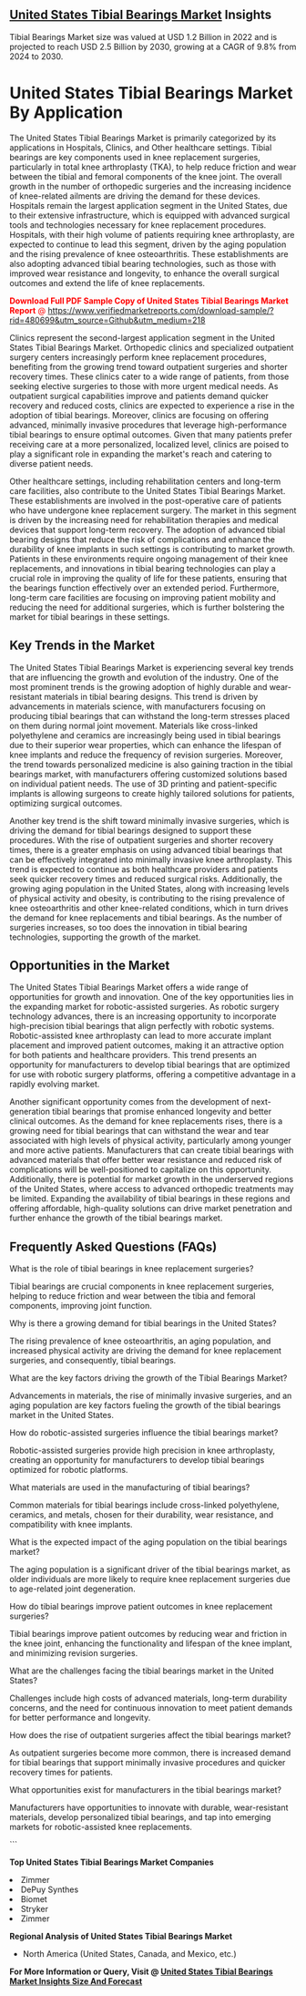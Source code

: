 <h2><a href="https://www.verifiedmarketreports.com/download-sample/?rid=480699&amp;utm_source=Github&amp;utm_medium=218" target="_blank">United States Tibial Bearings Market</a> Insights</h2><p>Tibial Bearings Market size was valued at USD 1.2 Billion in 2022 and is projected to reach USD 2.5 Billion by 2030, growing at a CAGR of 9.8% from 2024 to 2030.</p><p> <h1>United States Tibial Bearings Market By Application</h1> <p>The United States Tibial Bearings Market is primarily categorized by its applications in Hospitals, Clinics, and Other healthcare settings. Tibial bearings are key components used in knee replacement surgeries, particularly in total knee arthroplasty (TKA), to help reduce friction and wear between the tibial and femoral components of the knee joint. The overall growth in the number of orthopedic surgeries and the increasing incidence of knee-related ailments are driving the demand for these devices. Hospitals remain the largest application segment in the United States, due to their extensive infrastructure, which is equipped with advanced surgical tools and technologies necessary for knee replacement procedures. Hospitals, with their high volume of patients requiring knee arthroplasty, are expected to continue to lead this segment, driven by the aging population and the rising prevalence of knee osteoarthritis. These establishments are also adopting advanced tibial bearing technologies, such as those with improved wear resistance and longevity, to enhance the overall surgical outcomes and extend the life of knee replacements.</p> <p><p><span class=""><span style="color: #ff0000;"><strong>Download Full PDF Sample Copy of United States Tibial Bearings Market Report</strong> @ </span><a href="https://www.verifiedmarketreports.com/download-sample/?rid=480699&amp;utm_source=Github&amp;utm_medium=218" target="_blank">https://www.verifiedmarketreports.com/download-sample/?rid=480699&amp;utm_source=Github&amp;utm_medium=218</a></span></p></p> <p>Clinics represent the second-largest application segment in the United States Tibial Bearings Market. Orthopedic clinics and specialized outpatient surgery centers increasingly perform knee replacement procedures, benefiting from the growing trend toward outpatient surgeries and shorter recovery times. These clinics cater to a wide range of patients, from those seeking elective surgeries to those with more urgent medical needs. As outpatient surgical capabilities improve and patients demand quicker recovery and reduced costs, clinics are expected to experience a rise in the adoption of tibial bearings. Moreover, clinics are focusing on offering advanced, minimally invasive procedures that leverage high-performance tibial bearings to ensure optimal outcomes. Given that many patients prefer receiving care at a more personalized, localized level, clinics are poised to play a significant role in expanding the market's reach and catering to diverse patient needs.</p> <p>Other healthcare settings, including rehabilitation centers and long-term care facilities, also contribute to the United States Tibial Bearings Market. These establishments are involved in the post-operative care of patients who have undergone knee replacement surgery. The market in this segment is driven by the increasing need for rehabilitation therapies and medical devices that support long-term recovery. The adoption of advanced tibial bearing designs that reduce the risk of complications and enhance the durability of knee implants in such settings is contributing to market growth. Patients in these environments require ongoing management of their knee replacements, and innovations in tibial bearing technologies can play a crucial role in improving the quality of life for these patients, ensuring that the bearings function effectively over an extended period. Furthermore, long-term care facilities are focusing on improving patient mobility and reducing the need for additional surgeries, which is further bolstering the market for tibial bearings in these settings.</p> <h2>Key Trends in the Market</h2> <p>The United States Tibial Bearings Market is experiencing several key trends that are influencing the growth and evolution of the industry. One of the most prominent trends is the growing adoption of highly durable and wear-resistant materials in tibial bearing designs. This trend is driven by advancements in materials science, with manufacturers focusing on producing tibial bearings that can withstand the long-term stresses placed on them during normal joint movement. Materials like cross-linked polyethylene and ceramics are increasingly being used in tibial bearings due to their superior wear properties, which can enhance the lifespan of knee implants and reduce the frequency of revision surgeries. Moreover, the trend towards personalized medicine is also gaining traction in the tibial bearings market, with manufacturers offering customized solutions based on individual patient needs. The use of 3D printing and patient-specific implants is allowing surgeons to create highly tailored solutions for patients, optimizing surgical outcomes.</p> <p>Another key trend is the shift toward minimally invasive surgeries, which is driving the demand for tibial bearings designed to support these procedures. With the rise of outpatient surgeries and shorter recovery times, there is a greater emphasis on using advanced tibial bearings that can be effectively integrated into minimally invasive knee arthroplasty. This trend is expected to continue as both healthcare providers and patients seek quicker recovery times and reduced surgical risks. Additionally, the growing aging population in the United States, along with increasing levels of physical activity and obesity, is contributing to the rising prevalence of knee osteoarthritis and other knee-related conditions, which in turn drives the demand for knee replacements and tibial bearings. As the number of surgeries increases, so too does the innovation in tibial bearing technologies, supporting the growth of the market.</p> <h2>Opportunities in the Market</h2> <p>The United States Tibial Bearings Market offers a wide range of opportunities for growth and innovation. One of the key opportunities lies in the expanding market for robotic-assisted surgeries. As robotic surgery technology advances, there is an increasing opportunity to incorporate high-precision tibial bearings that align perfectly with robotic systems. Robotic-assisted knee arthroplasty can lead to more accurate implant placement and improved patient outcomes, making it an attractive option for both patients and healthcare providers. This trend presents an opportunity for manufacturers to develop tibial bearings that are optimized for use with robotic surgery platforms, offering a competitive advantage in a rapidly evolving market.</p> <p>Another significant opportunity comes from the development of next-generation tibial bearings that promise enhanced longevity and better clinical outcomes. As the demand for knee replacements rises, there is a growing need for tibial bearings that can withstand the wear and tear associated with high levels of physical activity, particularly among younger and more active patients. Manufacturers that can create tibial bearings with advanced materials that offer better wear resistance and reduced risk of complications will be well-positioned to capitalize on this opportunity. Additionally, there is potential for market growth in the underserved regions of the United States, where access to advanced orthopedic treatments may be limited. Expanding the availability of tibial bearings in these regions and offering affordable, high-quality solutions can drive market penetration and further enhance the growth of the tibial bearings market.</p> <h2>Frequently Asked Questions (FAQs)</h2> <p>What is the role of tibial bearings in knee replacement surgeries?</p> <p>Tibial bearings are crucial components in knee replacement surgeries, helping to reduce friction and wear between the tibia and femoral components, improving joint function.</p> <p>Why is there a growing demand for tibial bearings in the United States?</p> <p>The rising prevalence of knee osteoarthritis, an aging population, and increased physical activity are driving the demand for knee replacement surgeries, and consequently, tibial bearings.</p> <p>What are the key factors driving the growth of the Tibial Bearings Market?</p> <p>Advancements in materials, the rise of minimally invasive surgeries, and an aging population are key factors fueling the growth of the tibial bearings market in the United States.</p> <p>How do robotic-assisted surgeries influence the tibial bearings market?</p> <p>Robotic-assisted surgeries provide high precision in knee arthroplasty, creating an opportunity for manufacturers to develop tibial bearings optimized for robotic platforms.</p> <p>What materials are used in the manufacturing of tibial bearings?</p> <p>Common materials for tibial bearings include cross-linked polyethylene, ceramics, and metals, chosen for their durability, wear resistance, and compatibility with knee implants.</p> <p>What is the expected impact of the aging population on the tibial bearings market?</p> <p>The aging population is a significant driver of the tibial bearings market, as older individuals are more likely to require knee replacement surgeries due to age-related joint degeneration.</p> <p>How do tibial bearings improve patient outcomes in knee replacement surgeries?</p> <p>Tibial bearings improve patient outcomes by reducing wear and friction in the knee joint, enhancing the functionality and lifespan of the knee implant, and minimizing revision surgeries.</p> <p>What are the challenges facing the tibial bearings market in the United States?</p> <p>Challenges include high costs of advanced materials, long-term durability concerns, and the need for continuous innovation to meet patient demands for better performance and longevity.</p> <p>How does the rise of outpatient surgeries affect the tibial bearings market?</p> <p>As outpatient surgeries become more common, there is increased demand for tibial bearings that support minimally invasive procedures and quicker recovery times for patients.</p> <p>What opportunities exist for manufacturers in the tibial bearings market?</p> <p>Manufacturers have opportunities to innovate with durable, wear-resistant materials, develop personalized tibial bearings, and tap into emerging markets for robotic-assisted knee replacements.</p> ```</p><p><strong>Top United States Tibial Bearings Market Companies</strong></p><div data-test-id=""><p><li>Zimmer</li><li> DePuy Synthes</li><li> Biomet</li><li> Stryker</li><li> Zimmer</li></p><div><strong>Regional Analysis of&nbsp;United States Tibial Bearings Market</strong></div><ul><li dir="ltr"><p dir="ltr">North America&nbsp;(United States, Canada, and Mexico, etc.)</p></li></ul><p><strong>For More Information or Query, Visit @&nbsp;</strong><strong><a href="https://www.verifiedmarketreports.com/product/tibial-bearings-market-size-and-forecast/?utm_source=Github&amp;utm_medium=218" target="_blank">United States Tibial Bearings Market Insights Size And Forecast</a></strong></p></div>
